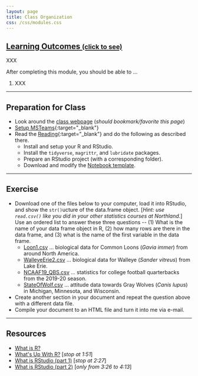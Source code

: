 ```yaml
---
layout: page
title: Class Organization
css: /css/modules.css
---
```


<div class="panel-group-ILOs">
  <div class="panel panel-default">
    <div class="panel-heading">
      <h2 class="panel-title">
        <a data-toggle="collapse" href="#ILOs">Learning Outcomes <small>(click to see)</small></a>
      </h2>
    </div>
    <div id="ILOs" class="panel-collapse collapse">
      <div class="panel-body">
XXX
<p>After completing this module, you should be able to ...</p>

<ol>
  <li>XXX</li>
</ol>
      </div>
    </div>
  </div>
</div>

----

## Preparation for Class

* Look around the [class webpage](https://derekogle.com/NCWrangling/) (*should bookmark/favorite this page*)
* [Setup MSTeams](Setup_MSTeams){:target="_blank"}
* Read the [Reading](http://derekogle.com/BookWrangling/preparation.html){:target="_blank"} and do the following as described there.
  * Install and setup your R and RStudio.
  * Install the `tidyverse`, `magrittr`, and `lubridate` packages.
  * Prepare an RStudio project (with a corresponding folder).
  * Download and modify the [Notebook template](https://raw.githubusercontent.com/droglenc/NCWrangling/main/resources/TEMPLATE.Rmd).

----

## Exercise
* Download one of the files below to your computer, load it into RStudio, and show the `str()`ucture of the data.frame object. [*Hint: use `read.csv()` like you did in your other statistics courses at Northland.*] Use an ordered list to answer these three questions -- (1) What is the name of your data frame object in R, (2) how many rows are there in the data frame, and (3) what is the name of the first variable in the data frame.
  * [Loon1.csv](https://raw.githubusercontent.com/droglenc/NCData/master/Loon1.csv) ... biological data for Common Loons (*Gavia immer*) from around North America.
  * [WalleyeErie2.csv](https://raw.githubusercontent.com/droglenc/FSAdata/master/data-raw/WalleyeErie2.csv) ... biological data for Walleye (*Sander vitreus*) from Lake Erie.
  * [NCAAF19_QBS.csv](https://raw.githubusercontent.com/droglenc/NCData/master/NCAAF19_QBS.csv) ... statistics for college football quarterbacks from the 2019-20 season.
  * [StateOfWolf.csv](https://raw.githubusercontent.com/droglenc/NCData/master/StateOfWolf.csv) ... attitude data towards Gray Wolves (*Canis lupus*) in Michigan, Minnesota, and Wisconsin.
* Create another section in your document and repeat the question above with a different data file.
* Compile your document to an HTML file and turn it into me via e-mail.

----

## Resources

* [What is R?](https://www.youtube.com/watch?v=XcBLEVknqvY)
* [What's Up With R?](https://www.youtube.com/watch?v=ZwYQPtU2Pa0) [*stop at 1:51*]
* [What is RStudio (part 1)](https://www.youtube.com/watch?v=riONFzJdXcs) [*stop at 2:27*]
* [What is RStudio (part 2)](https://www.youtube.com/watch?v=riONFzJdXcs) [*only from 3:26 to 4:13*]
